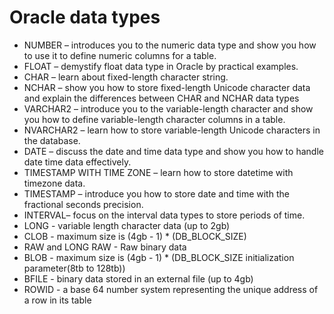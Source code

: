 # Oracle data types

- NUMBER – introduces you to the numeric data type and show you how to use it to define numeric columns for a table.
- FLOAT – demystify float data type in Oracle by practical examples.
- CHAR – learn about fixed-length character string.
- NCHAR – show you how to store fixed-length Unicode character data and explain the differences between CHAR and NCHAR data types
- VARCHAR2 – introduce you to the variable-length character and show you how to define variable-length character columns in a table.
- NVARCHAR2 – learn how to store variable-length Unicode characters in the database.
- DATE – discuss the date and time data type and show you how to handle date time data effectively.
- TIMESTAMP WITH TIME ZONE – learn how to store datetime with timezone data.
- TIMESTAMP – introduce you how to store date and time with the fractional seconds precision.
- INTERVAL– focus on the interval data types to store periods of time.
- LONG - variable length character data (up to 2gb)
- CLOB - maximum size is (4gb - 1) \* (DB_BLOCK_SIZE)
- RAW and LONG RAW - Raw binary data
- BLOB - maximum size is (4gb - 1) \* (DB_BLOCK_SIZE initialization parameter(8tb to 128tb))
- BFILE - binary data stored in an external file (up to 4gb)
- ROWID - a base 64 number system representing the unique address of a row in its table
